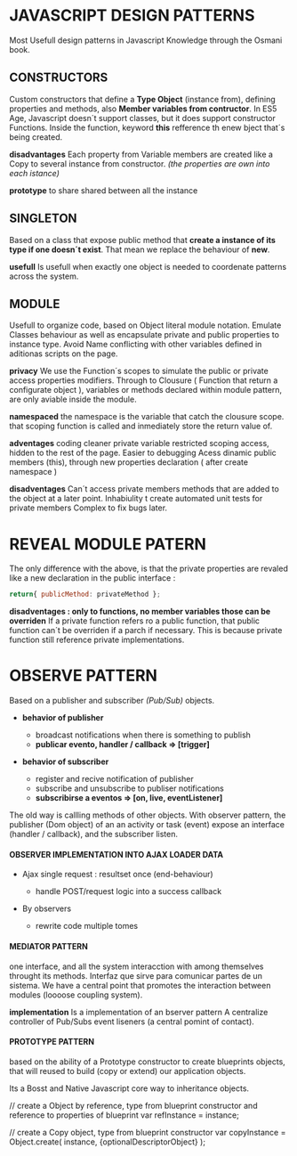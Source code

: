 # JAVASCRIPT DESIGN PATTERNS

Most Usefull design patterns in Javascript Knowledge through the Osmani book.

## CONSTRUCTORS
Custom constructors that define a **Type Object** (instance from), 
defining properties and methods, also **Member variables from contructor**.
In ES5 Age, Javascript doesn´t support classes, but it does support constructor Functions.
Inside the function, keyword **this** refference th enew bject that´s being created.

**disadvantages**
Each property from Variable members are created like a Copy to several instance from constructor.
*(the properties are own into each istance)*

**prototype**
to share shared between all the instance


## SINGLETON
Based on a class that expose public method that **create a instance of its type if one doesn´t exist**.
That mean we replace the behaviour of **new**. 

**usefull**
Is usefull when exactly one object is needed to coordenate patterns across the system.


## MODULE
Usefull to organize code, based on Object literal module notation.
Emulate Classes behaviour as well as encapsulate private and public properties to instance type.
Avoid Name conflicting with other variables defined in aditionas scripts on the page.

**privacy**
We use the Function´s scopes to simulate the public or private access properties modifiers.
Through to Clousure ( Function that return a configurate object ), 
variables or methods declared within module pattern, are only aviable inside the module.

**namespaced**
the namespace is the variable that catch the clousure scope.
that scoping function is called and inmediately store the return value of.

**adventages**
coding cleaner
private variable restricted scoping access, hidden to the rest of the page.
Easier to debugging
Acess dinamic public members (this), through new properties declaration ( after create namespace )

**disadventages**
Can´t access private members methods that are added to the object at a later point.
Inhabiulity t create automated unit tests for private members
Complex to fix bugs later.

# REVEAL MODULE PATERN
The only difference with the above, is that the private properties are revaled 
like a new declaration in the public interface :
```javascript
return{ publicMethod: privateMethod };
```
**disadventages : only to functions, no member variables those can be overriden**
If a private function refers ro a public function, 
that public function can´t be overriden if a parch if necessary.
This is because private function still reference private implementations.

# OBSERVE PATTERN
Based on a publisher and subscriber *(Pub/Sub)* objects.
- **behavior of publisher**
    - broadcast notifications when there is something to publish
    - **publicar evento, handler / callback => [trigger]**

    
- **behavior of subscriber**
    - register and recive notification of publisher
    - subscribe and unsubscribe to publiser notifications
    - **subscribirse a eventos => [on, live, eventListener]**
    

The old way is callling methods of other objects. 
With observer pattern, the publisher (Dom object) of an an activity or task  (event) expose an interface (handler / callback),
and the subscriber listen.


#### OBSERVER IMPLEMENTATION INTO AJAX LOADER DATA
- Ajax single request : resultset once (end-behaviour)
    - handle POST/request logic into a success callback

- By observers
    - rewrite code multiple tomes

#### MEDIATOR PATTERN
one interface, and all the system interacction with among themselves throught its methods.
Interfaz que sirve para comunicar partes de un sistema.
We have a central point that promotes the interaction between modules (loooose coupling system).


**implementation**
Is a implementation of an bserver pattern
A centralize controller of Pub/Subs event liseners (a central pomint of contact).

#### PROTOTYPE PATTERN
based on the ability of a Prototype constructor to create blueprints objects,
that will reused to build (copy or extend) our application objects.

Its a Bosst and Native Javascript core way to inheritance objects.

// create a Object by reference, type from blueprint constructor and reference to properties of blueprint
var refInstance = instance;

// create a Copy object, type from blueprint constructor
var copyInstance = Object.create( instance, {optionalDescriptorObject} );